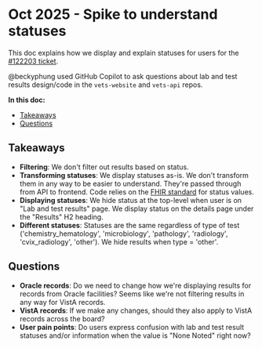 # Oct 2025 - Spike to understand statuses
This doc explains how we display and explain statuses for users for the [#122203 ticket](https://github.com/department-of-veterans-affairs/va.gov-team/issues/122203).

@beckyphung used GitHub Copilot to ask questions about lab and test results design/code in the `vets-website` and `vets-api` repos.

**In this doc:**
- [Takeaways](#takeaways)
- [Questions](#questions)

## Takeaways
- **Filtering**: We don't filter out results based on status.
- **Transforming statuses**: We display statuses as-is. We don't transform them in any way to be easier to understand. They're passed through from API to frontend. Code relies on the [FHIR standard](https://build.fhir.org/valueset-diagnostic-report-status.html#expansion) for status values.
- **Displaying statuses**: We hide status at the top-level when user is on "Lab and test results" page. We display status on the details page under the "Results" H2 heading.
- **Different statuses**: Statuses are the same regardless of type of test ('chemistry_hematology', 'microbiology', 'pathology', 'radiology', 'cvix_radiology', 'other'). We hide results when type = 'other'.

## Questions
- **Oracle records**: Do we need to change how we're displaying results for records from Oracle facilities? Seems like we're not filtering results in any way for VistA records.
- **VistA records**: If we make any changes, should they also apply to VistA records across the board?
- **User pain points**: Do users express confusion with lab and test result statuses and/or information when the value is "None Noted" right now?
